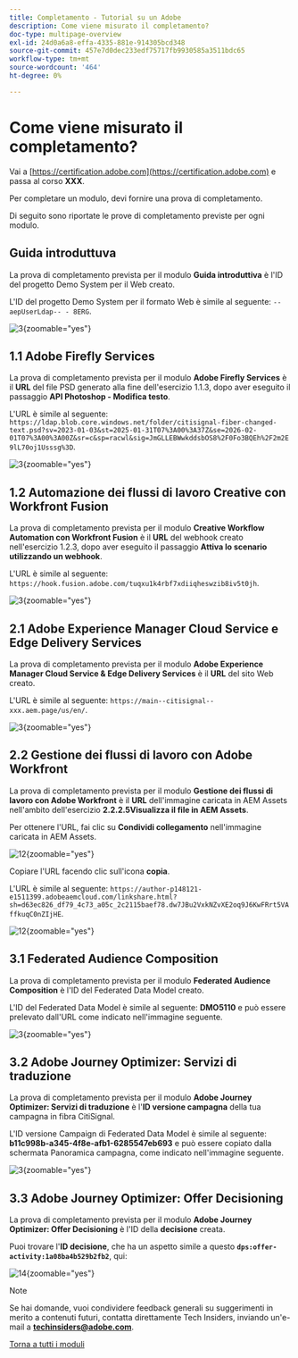 ```yaml
---
title: Completamento - Tutorial su un Adobe
description: Come viene misurato il completamento?
doc-type: multipage-overview
exl-id: 24d0a6a8-effa-4335-881e-914305bcd348
source-git-commit: 457e7d0dec233edf75717fb9930585a3511bdc65
workflow-type: tm+mt
source-wordcount: '464'
ht-degree: 0%

---
```


# Come viene misurato il completamento?

Vai a [https://certification.adobe.com](https://certification.adobe.com) e passa al corso **XXX**.

Per completare un modulo, devi fornire una prova di completamento.

Di seguito sono riportate le prove di completamento previste per ogni modulo.

## Guida introduttuva

La prova di completamento prevista per il modulo **Guida introduttiva** è l&#39;ID del progetto Demo System per il Web creato.

L&#39;ID del progetto Demo System per il formato Web è simile al seguente: `--aepUserLdap-- - 8ERG`.

![3](./assets/images/module0dtl.png){zoomable="yes"}


## 1.1 Adobe Firefly Services

La prova di completamento prevista per il modulo **Adobe Firefly Services** è il **URL** del file PSD generato alla fine dell&#39;esercizio 1.1.3, dopo aver eseguito il passaggio **API Photoshop - Modifica testo**.

L&#39;URL è simile al seguente: `https://ldap.blob.core.windows.net/folder/citisignal-fiber-changed-text.psd?sv=2023-01-03&st=2025-01-31T07%3A00%3A37Z&se=2026-02-01T07%3A00%3A00Z&sr=c&sp=racwl&sig=JmGLLEBWwkddsbOS8%2F0Fo3BQEh%2F2m2E9lL70oj1Usssg%3D`.

![3](./assets/images/ps24.png){zoomable="yes"}

## 1.2 Automazione dei flussi di lavoro Creative con Workfront Fusion

La prova di completamento prevista per il modulo **Creative Workflow Automation con Workfront Fusion** è il **URL** del webhook creato nell&#39;esercizio 1.2.3, dopo aver eseguito il passaggio **Attiva lo scenario utilizzando un webhook**.

L&#39;URL è simile al seguente: `https://hook.fusion.adobe.com/tuqxu1k4rbf7xdiiqheswzib8iv5t0jh`.

![3](./assets/images/wff.png){zoomable="yes"}

## 2.1 Adobe Experience Manager Cloud Service e Edge Delivery Services

La prova di completamento prevista per il modulo **Adobe Experience Manager Cloud Service &amp; Edge Delivery Services** è il **URL** del sito Web creato.

L&#39;URL è simile al seguente: `https://main--citisignal--xxx.aem.page/us/en/`.

![3](./assets/images/aemcsweb.png){zoomable="yes"}

## 2.2 Gestione dei flussi di lavoro con Adobe Workfront

La prova di completamento prevista per il modulo **Gestione dei flussi di lavoro con Adobe Workfront** è il **URL** dell&#39;immagine caricata in AEM Assets nell&#39;ambito dell&#39;esercizio **2.2.2.5Visualizza il file in AEM Assets**.

Per ottenere l&#39;URL, fai clic su **Condividi collegamento** nell&#39;immagine caricata in AEM Assets.

![12](./assets/images/wflink1.png){zoomable="yes"}

Copiare l&#39;URL facendo clic sull&#39;icona **copia**.

L&#39;URL è simile al seguente: `https://author-p148121-e1511399.adobeaemcloud.com/linkshare.html?sh=d63ec826_df79_4c73_a05c_2c2115baef78.dw7JBu2VxkNZvXE2oq9J6KwFRrt5VAffkuqC0nZIjHE`.

![12](./assets/images/wflink2.png){zoomable="yes"}

## 3.1 Federated Audience Composition

La prova di completamento prevista per il modulo **Federated Audience Composition** è l&#39;ID del Federated Data Model creato.

L&#39;ID del Federated Data Model è simile al seguente: **DMO5110** e può essere prelevato dall&#39;URL come indicato nell&#39;immagine seguente.

![3](./assets/images/completemodule3fac.png){zoomable="yes"}

## 3.2 Adobe Journey Optimizer: Servizi di traduzione

La prova di completamento prevista per il modulo **Adobe Journey Optimizer: Servizi di traduzione** è l&#39;**ID versione campagna** della tua campagna in fibra CitiSignal.

L&#39;ID versione Campaign di Federated Data Model è simile al seguente: **b11c998b-a345-4f8e-afb1-6285547eb693** e può essere copiato dalla schermata Panoramica campagna, come indicato nell&#39;immagine seguente.

![3](./assets/images/completemodule32ajotransl.png){zoomable="yes"}

## 3.3 Adobe Journey Optimizer: Offer Decisioning

La prova di completamento prevista per il modulo **Adobe Journey Optimizer: Offer Decisioning** è l&#39;ID della **decisione** creata.

Puoi trovare l&#39;**ID decisione**, che ha un aspetto simile a questo **`dps:offer-activity:1a08ba4b529b2fb2`**, qui:

![14](./assets/images/offers.png){zoomable="yes"}

>[!NOTE]
>
>Se hai domande, vuoi condividere feedback generali su suggerimenti in merito a contenuti futuri, contatta direttamente Tech Insiders, inviando un&#39;e-mail a **techinsiders@adobe.com**.

[Torna a tutti i moduli](./overview.md)
